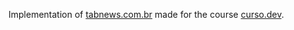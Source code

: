 Implementation of [tabnews.com.br](https://www.tabnews.com.br) made for the course [curso.dev](https://www.curso.dev).
